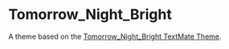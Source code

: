 # Tomorrow_Night_Bright

A theme based on the [Tomorrow_Night_Bright TextMate Theme](http://colorsublime.com/theme/Tomorrow_Night_Bright).
